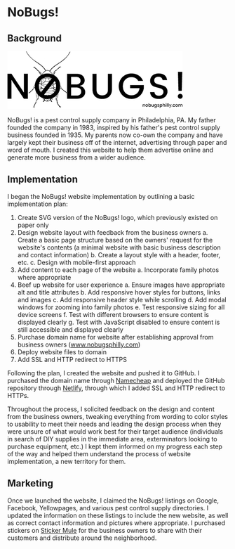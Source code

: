 # NoBugs!

## Background
![NoBugs!](images/logo-small.png)

NoBugs! is a pest control supply company in Philadelphia, PA. My father founded the company in 1983, inspired by his father's pest control supply business founded in 1935. My parents now co-own the company and have largely kept their business off of the internet, advertising through paper and word of mouth. I created this website to help them advertise online and generate more business from a wider audience.

## Implementation
I began the NoBugs! website implementation by outlining a basic implementation plan:

1. Create SVG version of the NoBugs! logo, which previously existed on paper only
2. Design website layout with feedback from the business owners
  a. Create a basic page structure based on the owners' request for the website's contents (a minimal website with basic business description and contact information)
  b. Create a layout style with a header, footer, etc.
  c. Design with mobile-first approach
3. Add content to each page of the website
  a. Incorporate family photos where appropriate
4. Beef up website for user experience
  a. Ensure images have appropriate alt and title attributes
  b. Add responsive hover styles for buttons, links and images
  c. Add responsive header style while scrolling
  d. Add modal windows for zooming into family photos
  e. Test responsive sizing for all device screens
  f. Test with different browsers to ensure content is displayed clearly
  g. Test with JavaScript disabled to ensure content is still accessible and displayed clearly
5. Purchase domain name for website after establishing approval from business owners (www.nobugsphilly.com)
6. Deploy website files to domain
7. Add SSL and HTTP redirect to HTTPS

Following the plan, I created the website and pushed it to GitHub. I purchased the domain name through [Namecheap](https://www.namecheap.com/) and deployed the GitHub repository through [Netlify](https://www.netlify.com/), through which I added SSL and HTTP redirect to HTTPs.

Throughout the process, I solicited feedback on the design and content from the business owners, tweaking everything from wording to color styles to usability to meet their needs and leading the design process when they were unsure of what would work best for their target audience (individuals in search of DIY supplies in the immediate area, exterminators looking to purchase equipment, etc.) I kept them informed on my progress each step of the way and helped them understand the process of website implementation, a new territory for them.

## Marketing
Once we launched the website, I claimed the NoBugs! listings on Google, Facebook, Yellowpages, and various pest control supply directories. I updated the information on these listings to include the new website, as well as correct contact information and pictures where appropriate. I purchased stickers on [Sticker Mule](https://www.stickermule.com) for the business owners to share with their customers and distribute around the neighborhood.
